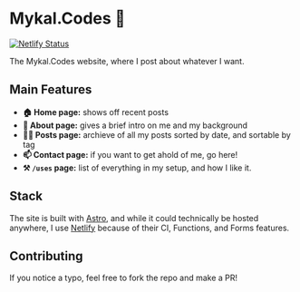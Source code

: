 # Mykal.Codes 💾
[![Netlify Status](https://api.netlify.com/api/v1/badges/5e833c04-f27a-4e60-b4f7-8bd3a70e16c2/deploy-status)](https://app.netlify.com/sites/mykal-codes/deploys)

The Mykal.Codes website, where I post about whatever I want. 

## Main Features 
- **🏠 Home page:** shows off recent posts
- **🤔 About page:** gives a brief intro on me and my background
- **✍🏻 Posts page:** archieve of all my posts sorted by date, and sortable by tag
- **📫 Contact page:** if you want to get ahold of me, go here!
- **⚒️ `/uses` page:** list of everything in my setup, and how I like it.


## Stack
The site is built with [Astro](https://astro.build), and while it could technically be hosted anywhere, I use [Netlify](https://netlify.com) because of their CI, Functions, and Forms features.  

## Contributing
If you notice a typo, feel free to fork the repo and make a PR! 
